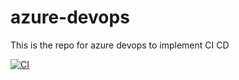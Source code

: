# azure-devops
This is the repo for azure devops to implement CI CD


[![CI](https://github.com/chetalid/azure-devops/actions/workflows/main.yml/badge.svg)](https://github.com/chetalid/azure-devops/actions/workflows/main.yml)
